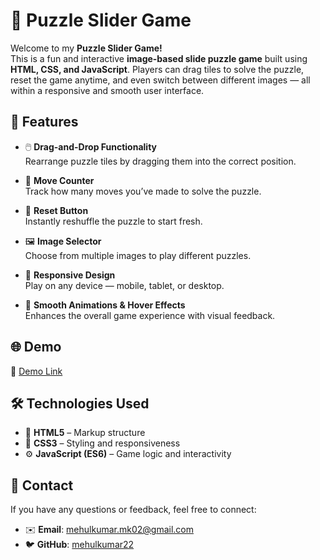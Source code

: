 # 🧩 Puzzle Slider Game

Welcome to my **Puzzle Slider Game!**  
This is a fun and interactive **image-based slide puzzle game** built using **HTML, CSS, and JavaScript**. Players can drag tiles to solve the puzzle, reset the game anytime, and even switch between different images — all within a responsive and smooth user interface.


## 🚀 Features

- 🖱️ **Drag-and-Drop Functionality**  
  Rearrange puzzle tiles by dragging them into the correct position.

- 🔢 **Move Counter**  
  Track how many moves you’ve made to solve the puzzle.

- 🔄 **Reset Button**  
  Instantly reshuffle the puzzle to start fresh.

- 🖼️ **Image Selector**  
  Choose from multiple images to play different puzzles.

- 📱 **Responsive Design**  
  Play on any device — mobile, tablet, or desktop.

- 🎨 **Smooth Animations & Hover Effects**  
  Enhances the overall game experience with visual feedback.


## 🌐 Demo

🔗 [Demo Link](https://mehulkumar22.github.io/Puzzle-Slider-Shinchan/)  


## 🛠️ Technologies Used

- 🧱 **HTML5** – Markup structure  
- 🎨 **CSS3** – Styling and responsiveness  
- ⚙️ **JavaScript (ES6)** – Game logic and interactivity

## 📩 Contact

If you have any questions or feedback, feel free to connect:

* ✉️ **Email**: [mehulkumar.mk02@gmail.com](mailto:mehulkumar.mk02@gmail.com)
* 🐦 **GitHub**: [mehulkumar22](https://github.com/mehulkumar22)


